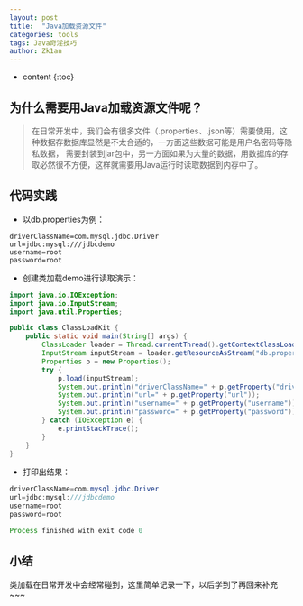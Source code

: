 ```yaml
---
layout: post
title:  "Java加载资源文件"
categories: tools
tags: Java奇淫技巧
author: Zk1an
---
```


* content
{:toc}


## 为什么需要用Java加载资源文件呢？
>在日常开发中，我们会有很多文件（.properties、.json等）需要使用，这种数据存数据库显然是不太合适的，一方面这些数据可能是用户名密码等隐私数据，
需要封装到jar包中，另一方面如果为大量的数据，用数据库的存取必然很不方便，这样就需要用Java运行时读取数据到内存中了。

## 代码实践  
- 以db.properties为例：
```properties
driverClassName=com.mysql.jdbc.Driver
url=jdbc:mysql:///jdbcdemo
username=root
password=root
```

- 创建类加载demo进行读取演示：
```java
import java.io.IOException;
import java.io.InputStream;
import java.util.Properties;

public class ClassLoadKit {
    public static void main(String[] args) {
        ClassLoader loader = Thread.currentThread().getContextClassLoader();
        InputStream inputStream = loader.getResourceAsStream("db.properties");
        Properties p = new Properties();
        try {
            p.load(inputStream);
            System.out.println("driverClassName=" + p.getProperty("driverClassName"));
            System.out.println("url=" + p.getProperty("url"));
            System.out.println("username=" + p.getProperty("username"));
            System.out.println("password=" + p.getProperty("password"));
        } catch (IOException e) {
            e.printStackTrace();
        }
    }
}
```

- 打印出结果：
```java
driverClassName=com.mysql.jdbc.Driver
url=jdbc:mysql:///jdbcdemo
username=root
password=root

Process finished with exit code 0
```

## 小结
类加载在日常开发中会经常碰到，这里简单记录一下，以后学到了再回来补充 ~~~

